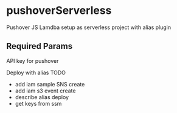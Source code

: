 # pushoverServerless
Pushover JS Lamdba setup as serverless project with alias plugin

## Required Params
API key for pushover

Deploy with alias
TODO
- add iam sample SNS create
- add iam s3 event create
- describe alias deploy
- get keys from ssm
